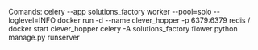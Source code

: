 Comands:
celery --app solutions_factory worker --pool=solo --loglevel=INFO
docker run -d --name clever_hopper -p 6379:6379 redis / docker start clever_hopper
celery -A solutions_factory flower
python manage.py runserver